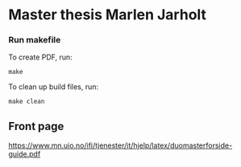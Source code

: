 # Master thesis Marlen Jarholt

### Run makefile

To create PDF, run:

```
make
```

To clean up build files, run:

```
make clean
```

## Front page

https://www.mn.uio.no/ifi/tjenester/it/hjelp/latex/duomasterforside-guide.pdf
